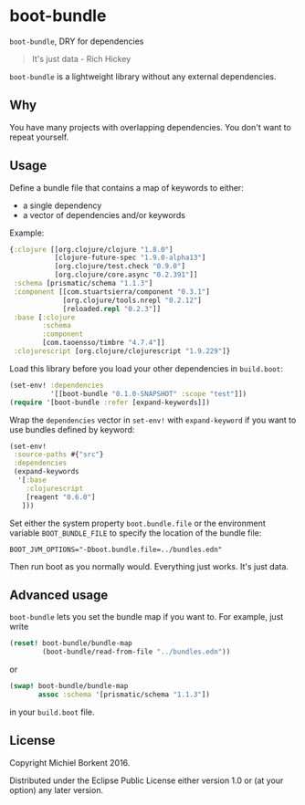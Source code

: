 # boot-bundle
`boot-bundle`, DRY for dependencies

> It's just data - Rich Hickey

`boot-bundle` is a lightweight library without any external dependencies. 

## Why
You have many projects with overlapping dependencies. You don't want to repeat yourself. 

## Usage
Define a bundle file that contains a map of keywords to either:
- a single dependency
- a vector of dependencies and/or keywords

Example:
```clojure
{:clojure [[org.clojure/clojure "1.8.0"]
           [clojure-future-spec "1.9.0-alpha13"]
           [org.clojure/test.check "0.9.0"]
           [org.clojure/core.async "0.2.391"]]
 :schema [prismatic/schema "1.1.3"]
 :component [[com.stuartsierra/component "0.3.1"]
             [org.clojure/tools.nrepl "0.2.12"]
             [reloaded.repl "0.2.3"]]
 :base [:clojure
        :schema
        :component
        [com.taoensso/timbre "4.7.4"]]
 :clojurescript [org.clojure/clojurescript "1.9.229"]}
```

Load this library before you load your other dependencies in `build.boot`:

```clojure
(set-env! :dependencies
          '[[boot-bundle "0.1.0-SNAPSHOT" :scope "test"]])
(require '[boot-bundle :refer [expand-keywords]])          
```

Wrap the `dependencies` vector in `set-env!` with `expand-keyword` if you want to use bundles defined by keyword:

```clojure
(set-env!
 :source-paths #{"src"}
 :dependencies
 (expand-keywords
  '[:base
    :clojurescript
    [reagent "0.6.0"]
   ]))
```      

Set either the system property `boot.bundle.file` or the environment variable `BOOT_BUNDLE_FILE` to specify the location of the bundle file:
```
BOOT_JVM_OPTIONS="-Dboot.bundle.file=../bundles.edn"
```
Then run boot as you normally would. Everything just works. It's just data.

## Advanced usage

`boot-bundle` lets you set the bundle map if you want to. For example, just write

```clojure
(reset! boot-bundle/bundle-map
        (boot-bundle/read-from-file "../bundles.edn"))
```
or 
```clojure
(swap! boot-bundle/bundle-map
       assoc :schema '[prismatic/schema "1.1.3"])
```

in your `build.boot` file.

## License

Copyright Michiel Borkent 2016.

Distributed under the Eclipse Public License either version 1.0 or (at your option) any later version.


